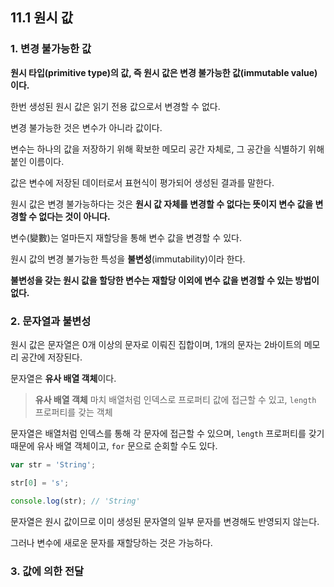 ## 11.1 원시 값

### 1. 변경 불가능한 값

**원시 타입(primitive type)의 값, 즉 원시 값은 변경 불가능한 값(immutable value)이다.**

한번 생성된 원시 값은 읽기 전용 값으로서 변경할 수 없다.

변경 불가능한 것은 변수가 아니라 값이다.

변수는 하나의 값을 저장하기 위해 확보한 메모리 공간 자체로, 그 공간을 식별하기 위해 붙인 이름이다.

값은 변수에 저장된 데이터로서 표현식이 평가되어 생성된 결과를 말한다.

원시 값은 변경 불가능하다는 것은 **원시 값 자체를 변경할 수 없다는 뜻이지 변수 값을 변경할 수 없다는 것이 아니다.**

변수(變數)는 얼마든지 재할당을 통해 변수 값을 변경할 수 있다.

원시 값의 변경 불가능한 특성을 **불변성**(immutability)이라 한다.

**불변성을 갖는 원시 값을 할당한 변수는 재할당 이외에 변수 값을 변경할 수 있는 방법이 없다.**

### 2. 문자열과 불변성

원시 값은 문자열은 0개 이상의 문자로 이뤄진 집합이며, 1개의 문자는 2바이트의 메모리 공간에 저장된다.

문자열은 **유사 배열 객체**이다.

> **유사 배열 객체**
> 마치 배열처럼 인덱스로 프로퍼티 값에 접근할 수 있고, `length` 프로퍼티를 갖는 객체

문자열은 배열처럼 인덱스를 통해 각 문자에 접근할 수 있으며, `length` 프로퍼티를 갖기 때문에 유사 배열 객체이고, `for` 문으로 순회할 수도 있다.

```js
var str = 'String';

str[0] = 's';

console.log(str); // 'String'
```

문자열은 원시 값이므로 이미 생성된 문자열의 일부 문자를 변경해도 반영되지 않는다.

그러나 변수에 새로운 문자를 재할당하는 것은 가능하다.

### 3. 값에 의한 전달

